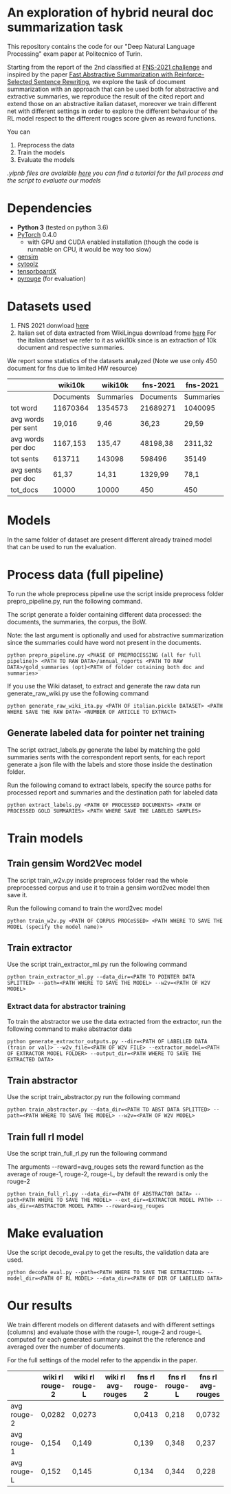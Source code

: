 # An exploration of hybrid neural doc summarization task
This repository contains the code for our "Deep Natural Language Processing" exam paper at Politecnico of Turin.

Starting from the report of the 2nd classified at [FNS-2021 challenge](http://wp.lancs.ac.uk/cfie/fns2021/) and inspired by the paper [Fast Abstractive Summarization with Reinforce-Selected Sentence Rewriting](https://arxiv.org/abs/1805.11080), we explore the task of document summarization with an approach that can be used both for abstractive and extractive summaries, we reproduce the result of the cited report and extend those on an abstractive italian dataset, moreover we train different net with different settings in order to explore the different behaviour of the RL model respect to the different rouges score given as reward functions.

You can
1. Preprocess the data
2. Train the models
3. Evaluate the models

*.yipnb files are avalaible [here](https://drive.google.com/drive/folders/1IFG9wRRYJ_SAkOmde7L0A3_axs7eifMG?usp=sharing) you can find a tutorial for the full process and the script to evaluate our models* 

# Dependencies
- **Python 3** (tested on python 3.6)
- [PyTorch](https://github.com/pytorch/pytorch) 0.4.0
    - with GPU and CUDA enabled installation (though the code is runnable on CPU, it would be way too slow)
- [gensim](https://github.com/RaRe-Technologies/gensim)
- [cytoolz](https://github.com/pytoolz/cytoolz)
- [tensorboardX](https://github.com/lanpa/tensorboard-pytorch)
- [pyrouge](https://github.com/bheinzerling/pyrouge) (for evaluation)



# Datasets used

1. FNS 2021 donwload [here](https://drive.google.com/drive/folders/1jWEzOjuC47BkrOpM6USdHGqVDisqZefm?usp=sharing) 
2. Italian set of data extracted from WikiLingua download frome [here](https://drive.google.com/drive/folders/1KF0uJWvf1IhDXaMlqlS0jA0CIWmtC8Fd?usp=sharing)
For the italian dataset we refer to it as wiki10k since is an extraction of 10k document and respective summaries.

We report some statistics of the datasets analyzed (Note we use only 450 document for fns due to limited HW resource)

|                    | wiki10k   | wiki10k   | fns-2021  |fns-2021           |
|--------------------|-----------|-----------|-----------|-----------|
|                    | Documents | Summaries | Documents | Summaries |
| tot word           | 11670364  | 1354573   | 21689271  | 1040095   |
| avg words per sent | 19,016    | 9,46      | 36,23     | 29,59     |
| avg words per doc  | 1167,153  | 135,47    | 48198,38  | 2311,32   |
| tot sents          | 613711    | 143098    | 598496    | 35149     |
| avg sents per doc  | 61,37     | 14,31     | 1329,99   | 78,1      |
| tot_docs           | 10000     | 10000     | 450       | 450       |

# Models

In the same folder of dataset are present different already trained model that can be used to run the evaluation.


# Process data (full pipeline)
To run the whole preprocess pipeline use the script inside preprocess folder prepro_pipeline.py, run the following command.

The script generate a folder containing different data processed: the documents, the summaries, the corpus, the BoW. 

Note: the last argument is optionally and used for abstractive summarization since the summaries could have word not present in the documents.

```
python prepro_pipeline.py <PHASE OF PREPROCESSING (all for full pipeline)> <PATH TO RAW DATA>/annual_reports <PATH TO RAW DATA>/gold_summaries (opt)<PATH of folder cotaining both doc and summaries>
```
If you use the Wiki dataset, to extract and generate the raw data run generate_raw_wiki.py use the following command

```
python generate_raw_wiki_ita.py <PATH OF italian.pickle DATASET> <PATH WHERE SAVE THE RAW DATA> <NUMBER OF ARTICLE TO EXTRACT>
```
## Generate labeled data for pointer net training
The script extract_labels.py generate the label by matching the gold summaries sents with the correspondent report sents, for each report generate a json file with the labels and store those inside the destination folder.

Run the following comand to extract labels, specify the source paths for processed report and summaries and the destination path for labeled data
```
python extract_labels.py <PATH OF PROCESSED DOCUMENTS> <PATH OF PROCESSED GOLD SUMMARIES> <PATH WHERE SAVE THE LABELED SAMPLES>
```

# Train models

## Train gensim Word2Vec model
The script train_w2v.py inside preprocess folder read the whole preprocessed corpus and use it to train a gensim word2vec model then save it.

Run the following comand to train the word2vec model
```
python train_w2v.py <PATH OF CORPUS PROCeSSED> <PATH WHERE TO SAVE THE MODEL (specify the model name)>
```
## Train extractor
Use the script train_extractor_ml.py run the following command
```
python train_extractor_ml.py --data_dir=<PATH TO POINTER DATA SPLITTED> --path=<PATH WHERE TO SAVE THE MODEL> --w2v=<PATH OF W2V MODEL>
```

### Extract data for abstractor training 
To train the abstractor we use the data extracted from the extractor, run the following command to make abstractor data

```
python generate_extractor_outputs.py --dir=<PATH OF LABELLED DATA (train or val)> --w2v_file=<PATH OF W2V FILE> --extractor_model=<PATH OF EXTRACTOR MODEL FOLDER> --output_dir=<PATH WHERE TO SAVE THE EXTRACTED DATA>
```

## Train abstractor
Use the script train_abstractor.py run the following command
```
python train_abstractor.py --data_dir=<PATH TO ABST DATA SPLITTED> --path=<PATH WHERE TO SAVE THE MODEL> --w2v=<PATH OF W2V MODEL>
```

## Train full rl model
Use the script train_full_rl.py run the following command

The arguments --reward=avg_rouges sets the reward function as the average of rouge-1, rouge-2, rouge-L, by default the reward is only the rouge-2

```
python train_full_rl.py --data_dir=<PATH OF ABSTRACTOR DATA> --path<PATH WHERE TO SAVE THE MODEL> --ext_dir=<EXTRACTOR MODEL PATH> --abs_dir=<ABSTRACTOR MODEL PATH> --reward=avg_rouges       
```

# Make evaluation
Use the script decode_eval.py to get the results, the validation data are used.
```
python decode_eval.py --path=<PATH WHERE TO SAVE THE EXTRACTION> --model_dir=<PATH OF RL MODEL> --data_dir=<PATH OF DIR OF LABELLED DATA>      
```
# Our results
We train different models on different datasets and with different settings (columns) and evaluate those with the rouge-1, rouge-2 and rouge-L computed for each generated summary against the the reference and averaged over the number of documents.

For the full settings of the model refer to the appendix in the paper.

|             | wiki rl rouge-2 | wiki rl rouge-L | wiki rl avg-rouges | fns rl rouge-2 | fns rl rouge-L | fns rl avg-rouges |
|-------------|-----------------|-----------------|--------------------|----------------|----------------|-------------------|
| avg rouge-2 | 0,0282          | 0,0273          |                    | 0,0413         | 0,218          | 0,0732            |
| avg rouge-1 | 0,154           | 0,149           |                    | 0,139          | 0,348          | 0,237             |
| avg rouge-L | 0,152           | 0,145           |                    | 0,134          | 0,344          | 0,228             |


